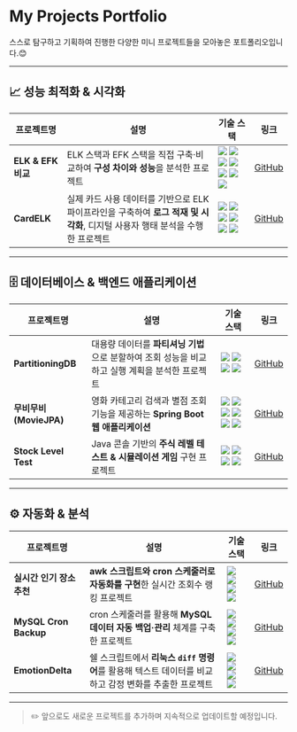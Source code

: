 # My Projects Portfolio

스스로 탐구하고 기획하여 진행한 다양한 미니 프로젝트들을 모아놓은 포트폴리오입니다.😊

---

## 📈 성능 최적화 & 시각화

| 프로젝트명 | 설명 | 기술 스택 | 링크 |
|-----------|------|-----------|------|
| **ELK & EFK 비교** | ELK 스택과 EFK 스택을 직접 구축·비교하여 **구성 차이와 성능**을 분석한 프로젝트 | <img src="https://img.shields.io/badge/Elasticsearch-005571?style=flat&logo=elasticsearch&logoColor=white"/> <img src="https://img.shields.io/badge/Kibana-E8478B?style=flat&logo=kibana&logoColor=white"/> <img src="https://img.shields.io/badge/Logstash-005571?style=flat&logo=logstash&logoColor=white"/> <img src="https://img.shields.io/badge/Fluentd-0E83C8?style=flat&logo=fluentd&logoColor=white"/> <img src="https://img.shields.io/badge/Docker-2496ED?style=flat&logo=docker&logoColor=white"/> <img src="https://img.shields.io/badge/Ubuntu-E95420?style=flat&logo=ubuntu&logoColor=white"/> <img src="https://img.shields.io/badge/VirtualBox-183A61?style=flat&logo=virtualbox&logoColor=white"/> | [GitHub](https://github.com/Minkyoungg0/elk_efk_tech_seminar.git) |
| **CardELK** | 실제 카드 사용 데이터를 기반으로 ELK 파이프라인을 구축하여 **로그 적재 및 시각화**, 디지털 사용자 행태 분석을 수행한 프로젝트 | <img src="https://img.shields.io/badge/Elasticsearch-005571?style=flat&logo=elasticsearch&logoColor=white"/> <img src="https://img.shields.io/badge/Kibana-E8478B?style=flat&logo=kibana&logoColor=white"/> <img src="https://img.shields.io/badge/Logstash-005571?style=flat&logo=logstash&logoColor=white"/> <img src="https://img.shields.io/badge/Filebeat-005571?style=flat&logo=elastic&logoColor=white"/> <img src="https://img.shields.io/badge/Docker-2496ED?style=flat&logo=docker&logoColor=white"/> <img src="https://img.shields.io/badge/Ubuntu-E95420?style=flat&logo=ubuntu&logoColor=white"/> | [GitHub](https://github.com/Minkyoungg0/elk_by_card_data.git) |

---

## 🗄️ 데이터베이스 & 백엔드 애플리케이션

| 프로젝트명 | 설명 | 기술 스택 | 링크 |
|-----------|------|-----------|------|
| **PartitioningDB** | 대용량 데이터를 **파티셔닝 기법**으로 분할하여 조회 성능을 비교하고 실행 계획을 분석한 프로젝트 | <img src="https://img.shields.io/badge/MySQL-4479A1?style=flat&logo=mysql&logoColor=white"/> <img src="https://img.shields.io/badge/DBeaver-372923?style=flat&logo=datagrip&logoColor=white"/> <img src="https://img.shields.io/badge/IntelliJ%20IDEA-000000?style=flat&logo=intellijidea&logoColor=white"/> <img src="https://img.shields.io/badge/Ubuntu-E95420?style=flat&logo=ubuntu&logoColor=white"/> | [GitHub](https://github.com/Minkyoungg0/PartitioningDB.git) |
| **무비무비 (MovieJPA)** | 영화 카테고리 검색과 별점 조회 기능을 제공하는 **Spring Boot 웹 애플리케이션** | <img src="https://img.shields.io/badge/Java-007396?style=flat&logo=java&logoColor=white"/> <img src="https://img.shields.io/badge/Spring%20Boot-6DB33F?style=flat&logo=spring-boot&logoColor=white"/> <img src="https://img.shields.io/badge/JPA-59666C?style=flat&logo=hibernate&logoColor=white"/> <img src="https://img.shields.io/badge/Thymeleaf-005F0F?style=flat&logo=spring&logoColor=white"/> <img src="https://img.shields.io/badge/Bootstrap-7952B3?style=flat&logo=bootstrap&logoColor=white"/> <img src="https://img.shields.io/badge/IntelliJ%20IDEA-000000?style=flat&logo=intellijidea&logoColor=white"/> | [GitHub](https://github.com/Minkyoungg0/movieJPA.git) |
| **Stock Level Test** | Java 콘솔 기반의 **주식 레벨 테스트 & 시뮬레이션 게임** 구현 프로젝트 | <img src="https://img.shields.io/badge/Java-007396?style=flat&logo=java&logoColor=white"/> <img src="https://img.shields.io/badge/JDBC-007396?style=flat&logo=databricks&logoColor=white"/> <img src="https://img.shields.io/badge/Gradle-02303A?style=flat&logo=gradle&logoColor=white"/> <img src="https://img.shields.io/badge/IntelliJ%20IDEA-000000?style=flat&logo=intellijidea&logoColor=white"/> | [GitHub](https://github.com/Minkyoungg0/stock_game_project.git) |

---

## ⚙️ 자동화 & 분석

| 프로젝트명 | 설명 | 기술 스택 | 링크 |
|-----------|------|-----------|------|
| **실시간 인기 장소 추천** | **awk 스크립트와 cron 스케줄러로 자동화를 구현**한 실시간 조회수 랭킹 프로젝트 | <img src="https://img.shields.io/badge/Nginx-009639?style=flat&logo=nginx&logoColor=white"/> <img src="https://img.shields.io/badge/Cron-000000?style=flat&logo=linux&logoColor=white"/> <img src="https://img.shields.io/badge/AWK-4EAA25?style=flat&logo=gnubash&logoColor=white"/> <img src="https://img.shields.io/badge/Ubuntu-E95420?style=flat&logo=ubuntu&logoColor=white"/> | [GitHub](https://github.com/Minkyoungg0/view-ranking-dashboard) |
| **MySQL Cron Backup** | cron 스케줄러를 활용해 **MySQL 데이터 자동 백업·관리** 체계를 구축한 프로젝트 | <img src="https://img.shields.io/badge/MySQL-4479A1?style=flat&logo=mysql&logoColor=white"/> <img src="https://img.shields.io/badge/Cron-000000?style=flat&logo=linux&logoColor=white"/> <img src="https://img.shields.io/badge/Bash-4EAA25?style=flat&logo=gnubash&logoColor=white"/> <img src="https://img.shields.io/badge/Ubuntu-E95420?style=flat&logo=ubuntu&logoColor=white"/> | [GitHub](https://github.com/Minkyoungg0/mysql-cron-backup) |
| **EmotionDelta** | 쉘 스크립트에서 **리눅스 `diff` 명령어**를 활용해 텍스트 데이터를 비교하고 감정 변화를 추출한 프로젝트 | <img src="https://img.shields.io/badge/Python-3776AB?style=flat&logo=python&logoColor=white"/> <img src="https://img.shields.io/badge/Pandas-150458?style=flat&logo=pandas&logoColor=white"/> <img src="https://img.shields.io/badge/Matplotlib-11557C?style=flat&logo=python&logoColor=white"/> <img src="https://img.shields.io/badge/Jupyter-F37626?style=flat&logo=jupyter&logoColor=white"/> | [GitHub](https://github.com/Minkyoungg0/EmotionDelta) |

---

> ✏️ 앞으로도 새로운 프로젝트를 추가하며 지속적으로 업데이트할 예정입니다.
